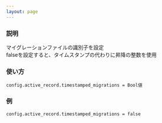 ```yaml
---
layout: page
---
```


### 説明

マイグレーションファイルの識別子を設定  
falseを設定すると、タイムスタンプの代わりに昇降の整数を使用

### 使い方

    config.active_record.timestamped_migrations = Bool値

### 例

    config.active_record.timestamped_migrations = false
